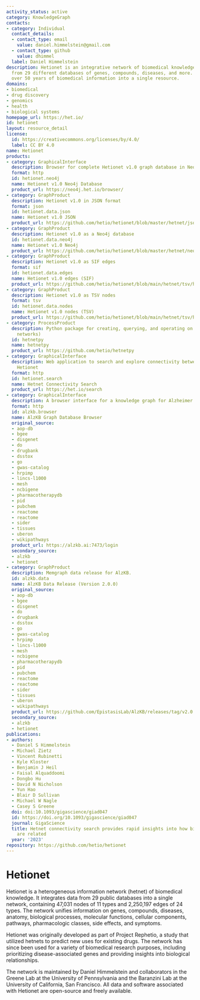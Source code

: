 ```yaml
---
activity_status: active
category: KnowledgeGraph
contacts:
- category: Individual
  contact_details:
  - contact_type: email
    value: daniel.himmelstein@gmail.com
  - contact_type: github
    value: dhimmel
  label: Daniel Himmelstein
description: Hetionet is an integrative network of biomedical knowledge assembled
  from 29 different databases of genes, compounds, diseases, and more. It combines
  over 50 years of biomedical information into a single resource.
domains:
- biomedical
- drug discovery
- genomics
- health
- biological systems
homepage_url: https://het.io/
id: hetionet
layout: resource_detail
license:
  id: https://creativecommons.org/licenses/by/4.0/
  label: CC BY 4.0
name: Hetionet
products:
- category: GraphicalInterface
  description: Browser for complete Hetionet v1.0 graph database in Neo4j
  format: http
  id: hetionet.neo4j
  name: Hetionet v1.0 Neo4j Database
  product_url: https://neo4j.het.io/browser/
- category: GraphProduct
  description: Hetionet v1.0 in JSON format
  format: json
  id: hetionet.data.json
  name: Hetionet v1.0 JSON
  product_url: https://github.com/hetio/hetionet/blob/master/hetnet/json/hetionet-v1.0.json.bz2
- category: GraphProduct
  description: Hetionet v1.0 as a Neo4j database
  id: hetionet.data.neo4j
  name: Hetionet v1.0 Neo4j
  product_url: https://github.com/hetio/hetionet/blob/master/hetnet/neo4j/hetionet-v1.0.db.tar.bz2
- category: GraphProduct
  description: Hetionet v1.0 as SIF edges
  format: sif
  id: hetionet.data.edges
  name: Hetionet v1.0 edges (SIF)
  product_url: https://github.com/hetio/hetionet/blob/main/hetnet/tsv/hetionet-v1.0-edges.sif.gz
- category: GraphProduct
  description: Hetionet v1.0 as TSV nodes
  format: tsv
  id: hetionet.data.nodes
  name: Hetionet v1.0 nodes (TSV)
  product_url: https://github.com/hetio/hetionet/blob/main/hetnet/tsv/hetionet-v1.0-nodes.tsv
- category: ProcessProduct
  description: Python package for creating, querying, and operating on hetnets (heterogeneous
    networks)
  id: hetnetpy
  name: hetnetpy
  product_url: https://github.com/hetio/hetnetpy
- category: GraphicalInterface
  description: Web application to search and explore connectivity between nodes in
    Hetionet
  format: http
  id: hetionet.search
  name: Hetnet Connectivity Search
  product_url: https://het.io/search
- category: GraphicalInterface
  description: A browser interface for a knowledge graph for Alzheimer's Disease.
  format: http
  id: alzkb.browser
  name: AlzKB Graph Database Browser
  original_source:
  - aop-db
  - bgee
  - disgenet
  - do
  - drugbank
  - dsstox
  - go
  - gwas-catalog
  - hrpimp
  - lincs-l1000
  - mesh
  - ncbigene
  - pharmacotherapydb
  - pid
  - pubchem
  - reactome
  - reactome
  - sider
  - tissues
  - uberon
  - wikipathways
  product_url: https://alzkb.ai:7473/login
  secondary_source:
  - alzkb
  - hetionet
- category: GraphProduct
  description: Memgraph data release for AlzKB.
  id: alzkb.data
  name: AlzKB Data Release (Version 2.0.0)
  original_source:
  - aop-db
  - bgee
  - disgenet
  - do
  - drugbank
  - dsstox
  - go
  - gwas-catalog
  - hrpimp
  - lincs-l1000
  - mesh
  - ncbigene
  - pharmacotherapydb
  - pid
  - pubchem
  - reactome
  - reactome
  - sider
  - tissues
  - uberon
  - wikipathways
  product_url: https://github.com/EpistasisLab/AlzKB/releases/tag/v2.0.0
  secondary_source:
  - alzkb
  - hetionet
publications:
- authors:
  - Daniel S Himmelstein
  - Michael Zietz
  - Vincent Rubinetti
  - Kyle Kloster
  - Benjamin J Heil
  - Faisal Alquaddoomi
  - Dongbo Hu
  - David N Nicholson
  - Yun Hao
  - Blair D Sullivan
  - Michael W Nagle
  - Casey S Greene
  doi: doi:10.1093/gigascience/giad047
  id: https://doi.org/10.1093/gigascience/giad047
  journal: GigaScience
  title: Hetnet connectivity search provides rapid insights into how biomedical entities
    are related
  year: '2023'
repository: https://github.com/hetio/hetionet
---
```

# Hetionet

Hetionet is a heterogeneous information network (hetnet) of biomedical knowledge. It integrates data from 29 public databases into a single network, containing 47,031 nodes of 11 types and 2,250,197 edges of 24 types. The network unifies information on genes, compounds, diseases, anatomy, biological processes, molecular functions, cellular components, pathways, pharmacologic classes, side effects, and symptoms.

Hetionet was originally developed as part of Project Rephetio, a study that utilized hetnets to predict new uses for existing drugs. The network has since been used for a variety of biomedical research purposes, including prioritizing disease-associated genes and providing insights into biological relationships.

The network is maintained by Daniel Himmelstein and collaborators in the Greene Lab at the University of Pennsylvania and the Baranzini Lab at the University of California, San Francisco. All data and software associated with Hetionet are open-source and freely available.